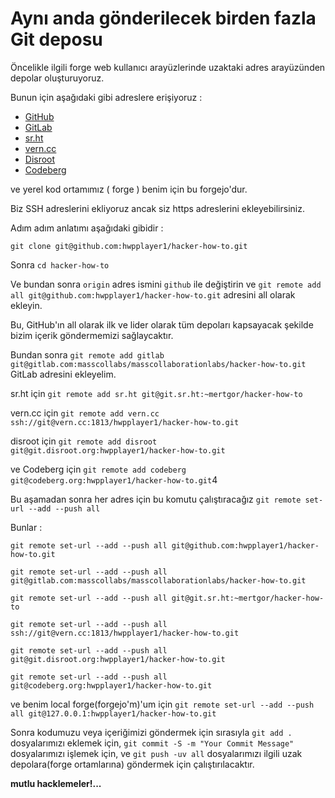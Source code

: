 # Aynı anda gönderilecek birden fazla Git deposu

Öncelikle ilgili forge web kullanıcı arayüzlerinde uzaktaki adres arayüzünden depolar oluşturuyoruz.

Bunun için aşağıdaki gibi adreslere erişiyoruz : 

* [GitHub](https://github.com/hwpplayer1/hacker-how-to)
* [GitLab](https://gitlab.com/masscollabs/masscollaborationlabs/hacker-how-to)
* [sr.ht](https://git.sr.ht/~mertgor/hacker-how-to)
* [vern.cc](https://git.vern.cc/hwpplayer1/hacker-how-to)
* [Disroot](https://git.disroot.org/hwpplayer1/hacker-how-to)
* [Codeberg](https://codeberg.org/hwpplayer1/hacker-how-to)

ve yerel kod ortamımız ( forge ) benim için bu forgejo'dur.

Biz SSH adreslerini ekliyoruz ancak siz https adreslerini ekleyebilirsiniz.

Adım adım anlatımı aşağıdaki gibidir : 

```git clone git@github.com:hwpplayer1/hacker-how-to.git```

Sonra ```cd hacker-how-to```

Ve bundan sonra ```origin``` adres ismini ```github``` ile değiştirin ve ```git remote add all git@github.com:hwpplayer1/hacker-how-to.git``` adresini all olarak ekleyin.

Bu, GitHub'ın all olarak ilk ve lider olarak tüm depoları kapsayacak şekilde bizim içerik göndermemizi sağlaycaktır.

Bundan sonra  ```git remote add gitlab git@gitlab.com:masscollabs/masscollaborationlabs/hacker-how-to.git``` GitLab adresini ekleyelim.

sr.ht için ```git remote add sr.ht git@git.sr.ht:~mertgor/hacker-how-to```

vern.cc için ```git remote add vern.cc ssh://git@vern.cc:1813/hwpplayer1/hacker-how-to.git```

disroot için ```git remote add disroot git@git.disroot.org:hwpplayer1/hacker-how-to.git```

ve Codeberg için ```git remote add codeberg git@codeberg.org:hwpplayer1/hacker-how-to.git```4

Bu aşamadan sonra her adres için bu komutu çalıştıracağız ```git remote set-url --add --push all``` 

Bunlar :


```git remote set-url --add --push all git@github.com:hwpplayer1/hacker-how-to.git```

```git remote set-url --add --push all git@gitlab.com:masscollabs/masscollaborationlabs/hacker-how-to.git```

```git remote set-url --add --push all git@git.sr.ht:~mertgor/hacker-how-to```

```git remote set-url --add --push all ssh://git@vern.cc:1813/hwpplayer1/hacker-how-to.git```

```git remote set-url --add --push all git@git.disroot.org:hwpplayer1/hacker-how-to.git```

```git remote set-url --add --push all git@codeberg.org:hwpplayer1/hacker-how-to.git```

ve benim local forge(forgejo'm)'um için ```git remote set-url --add --push all git@127.0.0.1:hwpplayer1/hacker-how-to.git```

Sonra kodumuzu veya içeriğimizi göndermek için sırasıyla  ```git add .``` dosyalarımızı eklemek için,  ```git commit -S -m "Your Commit Message"``` dosyalarımızı işlemek için, ve ```git push -uv all``` dosyalarımızı ilgili uzak depolara(forge ortamlarına) göndermek için çalıştırılacaktır.

**mutlu hacklemeler!...**
